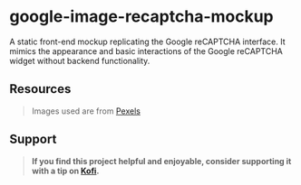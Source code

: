 # google-image-recaptcha-mockup
A static front-end mockup replicating the Google reCAPTCHA interface. It mimics the appearance and basic interactions of the Google reCAPTCHA widget without backend functionality.

## Resources
> Images used are from [Pexels](https://www.pexels.com/search/random/)

## Support
> **If you find this project helpful and enjoyable, consider supporting it with a tip on [Kofi](https://ko-fi.com/jcloh98).**